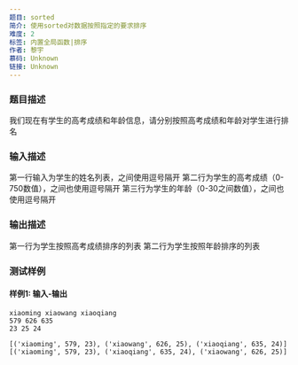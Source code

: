 ```yaml
---
题目: sorted
简介: 使用sorted对数据按照指定的要求排序
难度: 2
标签: 内置全局函数|排序
作者: 黎宇
慕码: Unknown
链接: Unknown
---
```


### 题目描述

我们现在有学生的高考成绩和年龄信息，请分别按照高考成绩和年龄对学生进行排名

### 输入描述

第一行输入为学生的姓名列表，之间使用逗号隔开
第二行为学生的高考成绩（0-750数值），之间也使用逗号隔开
第三行为学生的年龄（0-30之间数值），之间也使用逗号隔开

### 输出描述

第一行为学生按照高考成绩排序的列表
第二行为学生按照年龄排序的列表

### 测试样例

#### 样例1: 输入-输出

```
xiaoming xiaowang xiaoqiang
579 626 635
23 25 24
```

```
[('xiaoming', 579, 23), ('xiaowang', 626, 25), ('xiaoqiang', 635, 24)]
[('xiaoming', 579, 23), ('xiaoqiang', 635, 24), ('xiaowang', 626, 25)]
```

